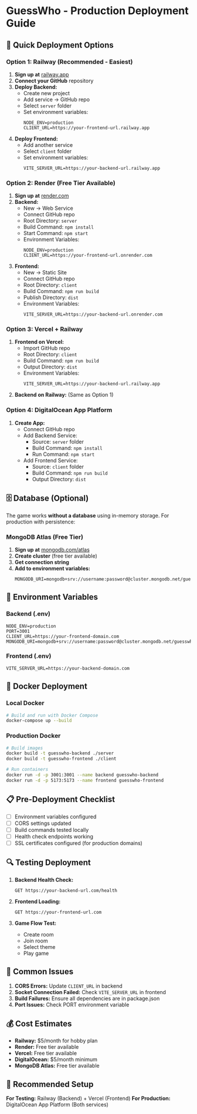 # GuessWho - Production Deployment Guide

## 🚀 Quick Deployment Options

### Option 1: Railway (Recommended - Easiest)

1. **Sign up at** [railway.app](https://railway.app)
2. **Connect your GitHub** repository
3. **Deploy Backend:**
   - Create new project
   - Add service → GitHub repo
   - Select `server` folder
   - Set environment variables:
     ```
     NODE_ENV=production
     CLIENT_URL=https://your-frontend-url.railway.app
     ```
4. **Deploy Frontend:**
   - Add another service
   - Select `client` folder
   - Set environment variables:
     ```
     VITE_SERVER_URL=https://your-backend-url.railway.app
     ```

### Option 2: Render (Free Tier Available)

1. **Sign up at** [render.com](https://render.com)
2. **Backend:**
   - New → Web Service
   - Connect GitHub repo
   - Root Directory: `server`
   - Build Command: `npm install`
   - Start Command: `npm start`
   - Environment Variables:
     ```
     NODE_ENV=production
     CLIENT_URL=https://your-frontend-url.onrender.com
     ```
3. **Frontend:**
   - New → Static Site
   - Connect GitHub repo
   - Root Directory: `client`
   - Build Command: `npm run build`
   - Publish Directory: `dist`
   - Environment Variables:
     ```
     VITE_SERVER_URL=https://your-backend-url.onrender.com
     ```

### Option 3: Vercel + Railway

1. **Frontend on Vercel:**
   - Import GitHub repo
   - Root Directory: `client`
   - Build Command: `npm run build`
   - Output Directory: `dist`
   - Environment Variables:
     ```
     VITE_SERVER_URL=https://your-backend-url.railway.app
     ```
2. **Backend on Railway:** (Same as Option 1)

### Option 4: DigitalOcean App Platform

1. **Create App:**
   - Connect GitHub repo
   - Add Backend Service:
     - Source: `server` folder
     - Build Command: `npm install`
     - Run Command: `npm start`
   - Add Frontend Service:
     - Source: `client` folder
     - Build Command: `npm run build`
     - Output Directory: `dist`

## 🗄️ Database (Optional)

The game works **without a database** using in-memory storage. For production with persistence:

### MongoDB Atlas (Free Tier)

1. **Sign up at** [mongodb.com/atlas](https://mongodb.com/atlas)
2. **Create cluster** (free tier available)
3. **Get connection string**
4. **Add to environment variables:**
   ```
   MONGODB_URI=mongodb+srv://username:password@cluster.mongodb.net/guesswho
   ```

## 🔧 Environment Variables

### Backend (.env)

```
NODE_ENV=production
PORT=3001
CLIENT_URL=https://your-frontend-domain.com
MONGODB_URI=mongodb+srv://username:password@cluster.mongodb.net/guesswho
```

### Frontend (.env)

```
VITE_SERVER_URL=https://your-backend-domain.com
```

## 🐳 Docker Deployment

### Local Docker

```bash
# Build and run with Docker Compose
docker-compose up --build
```

### Production Docker

```bash
# Build images
docker build -t guesswho-backend ./server
docker build -t guesswho-frontend ./client

# Run containers
docker run -d -p 3001:3001 --name backend guesswho-backend
docker run -d -p 5173:5173 --name frontend guesswho-frontend
```

## 📋 Pre-Deployment Checklist

- [ ] Environment variables configured
- [ ] CORS settings updated
- [ ] Build commands tested locally
- [ ] Health check endpoints working
- [ ] SSL certificates configured (for production domains)

## 🔍 Testing Deployment

1. **Backend Health Check:**

   ```
   GET https://your-backend-url.com/health
   ```

2. **Frontend Loading:**

   ```
   GET https://your-frontend-url.com
   ```

3. **Game Flow Test:**
   - Create room
   - Join room
   - Select theme
   - Play game

## 🚨 Common Issues

1. **CORS Errors:** Update `CLIENT_URL` in backend
2. **Socket Connection Failed:** Check `VITE_SERVER_URL` in frontend
3. **Build Failures:** Ensure all dependencies are in package.json
4. **Port Issues:** Check PORT environment variable

## 💰 Cost Estimates

- **Railway:** $5/month for hobby plan
- **Render:** Free tier available
- **Vercel:** Free tier available
- **DigitalOcean:** $5/month minimum
- **MongoDB Atlas:** Free tier available

## 🎯 Recommended Setup

**For Testing:** Railway (Backend) + Vercel (Frontend)
**For Production:** DigitalOcean App Platform (Both services)
